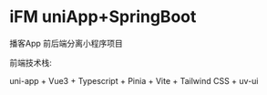 # iFM uniApp+SpringBoot
 播客App 前后端分离小程序项目

前端技术栈:

uni-app + Vue3 + Typescript + Pinia + Vite + Tailwind CSS + uv-ui
